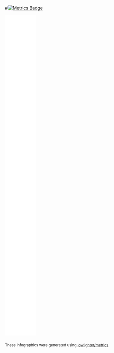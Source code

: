 #[![Metrics Badge](https://github.com/phiberoptick/phiberoptick/actions/workflows/metrics.yml/badge.svg)](https://github.com/phiberoptick/phiberoptick/actions/workflows/metrics.yml)

![Metrics](/github-metrics.svg)

<sub>These infographics were generated using [lowlighter/metrics](https://github.com/lowlighter/metrics)</sub>
